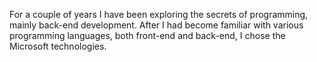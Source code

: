 For a couple of years I have been exploring the secrets of programming, mainly back-end development. After I had become familiar with various programming languages, both front-end and back-end, I chose the Microsoft technologies.
